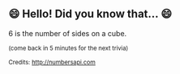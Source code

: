 ## :smile: Hello! Did you know that... :smile:
6 is the number of sides on a cube.

<sup>(come back in 5 minutes for the next trivia)</sup>


<sup>Credits: http://numbersapi.com</sup>
